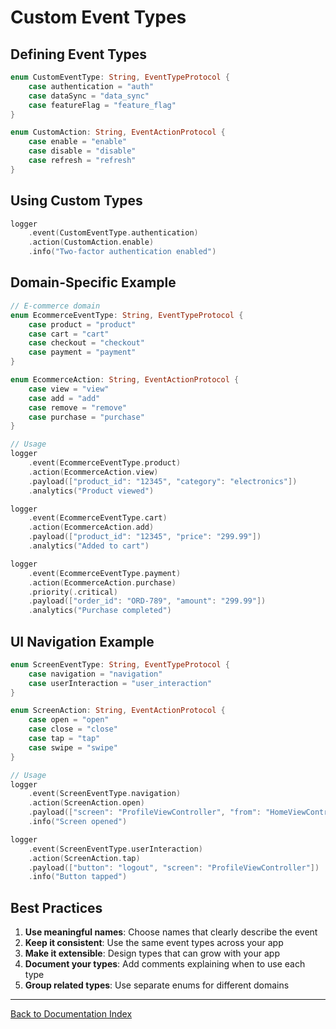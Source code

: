 # Custom Event Types

## Defining Event Types

```swift
enum CustomEventType: String, EventTypeProtocol {
    case authentication = "auth"
    case dataSync = "data_sync"
    case featureFlag = "feature_flag"
}

enum CustomAction: String, EventActionProtocol {
    case enable = "enable"
    case disable = "disable"
    case refresh = "refresh"
}
```

## Using Custom Types

```swift
logger
    .event(CustomEventType.authentication)
    .action(CustomAction.enable)
    .info("Two-factor authentication enabled")
```

## Domain-Specific Example

```swift
// E-commerce domain
enum EcommerceEventType: String, EventTypeProtocol {
    case product = "product"
    case cart = "cart"
    case checkout = "checkout"
    case payment = "payment"
}

enum EcommerceAction: String, EventActionProtocol {
    case view = "view"
    case add = "add"
    case remove = "remove"
    case purchase = "purchase"
}

// Usage
logger
    .event(EcommerceEventType.product)
    .action(EcommerceAction.view)
    .payload(["product_id": "12345", "category": "electronics"])
    .analytics("Product viewed")

logger
    .event(EcommerceEventType.cart)
    .action(EcommerceAction.add)
    .payload(["product_id": "12345", "price": "299.99"])
    .analytics("Added to cart")

logger
    .event(EcommerceEventType.payment)
    .action(EcommerceAction.purchase)
    .priority(.critical)
    .payload(["order_id": "ORD-789", "amount": "299.99"])
    .analytics("Purchase completed")
```

## UI Navigation Example

```swift
enum ScreenEventType: String, EventTypeProtocol {
    case navigation = "navigation"
    case userInteraction = "user_interaction"
}

enum ScreenAction: String, EventActionProtocol {
    case open = "open"
    case close = "close"
    case tap = "tap"
    case swipe = "swipe"
}

// Usage
logger
    .event(ScreenEventType.navigation)
    .action(ScreenAction.open)
    .payload(["screen": "ProfileViewController", "from": "HomeViewController"])
    .info("Screen opened")

logger
    .event(ScreenEventType.userInteraction)
    .action(ScreenAction.tap)
    .payload(["button": "logout", "screen": "ProfileViewController"])
    .info("Button tapped")
```

## Best Practices

1. **Use meaningful names**: Choose names that clearly describe the event
2. **Keep it consistent**: Use the same event types across your app
3. **Make it extensible**: Design types that can grow with your app
4. **Document your types**: Add comments explaining when to use each type
5. **Group related types**: Use separate enums for different domains

---

[Back to Documentation Index](../index.md)
